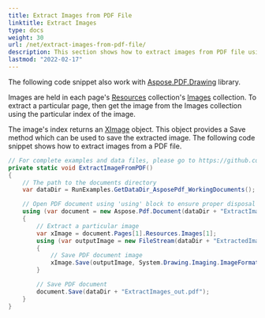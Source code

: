 ```yaml
---
title: Extract Images from PDF File
linktitle: Extract Images
type: docs
weight: 30
url: /net/extract-images-from-pdf-file/
description: This section shows how to extract images from PDF file using C# library.
lastmod: "2022-02-17"
---
```

<script type="application/ld+json">
{
    "@context": "https://schema.org",
    "@type": "TechArticle",
    "headline": "Extract Images from PDF File",
    "alternativeHeadline": "Effortlessly Extract Images from PDF Files",
    "abstract": "The new feature for extracting images from PDF files using the C# library allows developers to easily retrieve and save images contained within PDF documents. By leveraging the Aspose.PDF library, users can access specific images from any page and export them in various formats, streamlining their workflow for managing PDF content",
    "author": {
        "@type": "Person",
        "name": "Anastasiia Holub",
        "givenName": "Anastasiia",
        "familyName": "Holub",
        "url": "https://www.linkedin.com/in/anastasiia-holub-750430225/"
    },
    "genre": "pdf document generation",
    "keywords": "Extract images, PDF file, C# library, images collection, extract images from PDF, XImage object, save extracted image, PDF manipulation, Aspose.PDF for .NET, document resources",
    "wordcount": "227",
    "proficiencyLevel": "Beginner",
    "publisher": {
        "@type": "Organization",
        "name": "Aspose.PDF for .NET",
        "url": "https://products.aspose.com/pdf",
        "logo": "https://www.aspose.cloud/templates/aspose/img/products/pdf/aspose_pdf-for-net.svg",
        "alternateName": "Aspose",
        "sameAs": [
            "https://facebook.com/aspose.pdf/",
            "https://twitter.com/asposepdf",
            "https://www.youtube.com/channel/UCmV9sEg_QWYPi6BJJs7ELOg/featured",
            "https://www.linkedin.com/company/aspose",
            "https://stackoverflow.com/questions/tagged/aspose",
            "https://aspose.quora.com/",
            "https://aspose.github.io/"
        ],
        "contactPoint": [
            {
                "@type": "ContactPoint",
                "telephone": "+1 903 306 1676",
                "contactType": "sales",
                "areaServed": "US",
                "availableLanguage": "en"
            },
            {
                "@type": "ContactPoint",
                "telephone": "+44 141 628 8900",
                "contactType": "sales",
                "areaServed": "GB",
                "availableLanguage": "en"
            },
            {
                "@type": "ContactPoint",
                "telephone": "+61 2 8006 6987",
                "contactType": "sales",
                "areaServed": "AU",
                "availableLanguage": "en"
            }
        ]
    },
    "url": "/net/extract-images-from-pdf-file/",
    "mainEntityOfPage": {
        "@type": "WebPage",
        "@id": "/net/extract-images-from-pdf-file/"
    },
    "dateModified": "2024-11-26",
    "description": "This section shows how to extract images from PDF file using C# library."
}
</script>

The following code snippet also work with [Aspose.PDF.Drawing](/pdf/net/drawing/) library.

Images are held in each page's [Resources](https://reference.aspose.com/pdf/net/aspose.pdf/resources) collection's [Images](https://reference.aspose.com/pdf/net/aspose.pdf/resources/properties/images) collection. To extract a particular page, then get the image from the Images collection using the particular index of the image.

The image's index returns an [XImage](https://reference.aspose.com/pdf/net/aspose.pdf/ximage) object. This object provides a Save method which can be used to save the extracted image. The following code snippet shows how to extract images from a PDF file.

```csharp
// For complete examples and data files, please go to https://github.com/aspose-pdf/Aspose.PDF-for-.NET
private static void ExtractImageFromPDF()
{
    // The path to the documents directory
    var dataDir = RunExamples.GetDataDir_AsposePdf_WorkingDocuments();

    // Open PDF document using 'using' block to ensure proper disposal
    using (var document = new Aspose.Pdf.Document(dataDir + "ExtractImages.pdf"))
    {
        // Extract a particular image
        var xImage = document.Pages[1].Resources.Images[1];
        using (var outputImage = new FileStream(dataDir + "ExtractedImage.jpg", FileMode.Create))
        {
            // Save PDF document image
            xImage.Save(outputImage, System.Drawing.Imaging.ImageFormat.Jpeg);
        }

        // Save PDF document
        document.Save(dataDir + "ExtractImages_out.pdf");
    }
}
```

<script type="application/ld+json">
{
    "@context": "http://schema.org",
    "@type": "SoftwareApplication",
    "name": "Aspose.PDF for .NET Library",
    "image": "https://www.aspose.cloud/templates/aspose/img/products/pdf/aspose_pdf-for-net.svg",
    "url": "https://www.aspose.com/",
    "publisher": {
        "@type": "Organization",
        "name": "Aspose.PDF",
        "url": "https://products.aspose.com/pdf",
        "logo": "https://www.aspose.cloud/templates/aspose/img/products/pdf/aspose_pdf-for-net.svg",
        "alternateName": "Aspose",
        "sameAs": [
            "https://facebook.com/aspose.pdf/",
            "https://twitter.com/asposepdf",
            "https://www.youtube.com/channel/UCmV9sEg_QWYPi6BJJs7ELOg/featured",
            "https://www.linkedin.com/company/aspose",
            "https://stackoverflow.com/questions/tagged/aspose",
            "https://aspose.quora.com/",
            "https://aspose.github.io/"
        ],
        "contactPoint": [
            {
                "@type": "ContactPoint",
                "telephone": "+1 903 306 1676",
                "contactType": "sales",
                "areaServed": "US",
                "availableLanguage": "en"
            },
            {
                "@type": "ContactPoint",
                "telephone": "+44 141 628 8900",
                "contactType": "sales",
                "areaServed": "GB",
                "availableLanguage": "en"
            },
            {
                "@type": "ContactPoint",
                "telephone": "+61 2 8006 6987",
                "contactType": "sales",
                "areaServed": "AU",
                "availableLanguage": "en"
            }
        ]
    },
    "offers": {
        "@type": "Offer",
        "price": "1199",
        "priceCurrency": "USD"
    },
    "applicationCategory": "PDF Manipulation Library for .NET",
    "downloadUrl": "https://www.nuget.org/packages/Aspose.PDF/",
    "operatingSystem": "Windows, MacOS, Linux",
    "screenshot": "https://docs.aspose.com/pdf/net/create-pdf-document/screenshot.png",
    "softwareVersion": "2022.1",
    "aggregateRating": {
        "@type": "AggregateRating",
        "ratingValue": "5",
        "ratingCount": "16"
    }
}
</script>
